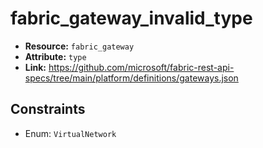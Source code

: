 # fabric_gateway_invalid_type

- **Resource:** `fabric_gateway`
- **Attribute:** `type`
- **Link:** https://github.com/microsoft/fabric-rest-api-specs/tree/main/platform/definitions/gateways.json

## Constraints
- Enum: ``VirtualNetwork``